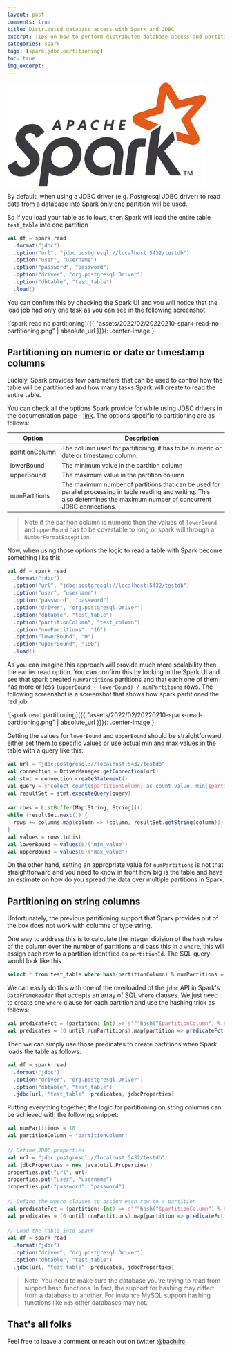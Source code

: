 ```yaml
---
layout: post
comments: true
title: Distributed database access with Spark and JDBC
excerpt: Tips on how to perform distributed database access and partitioning with Spark and JDBC.
categories: spark
tags: [spark,jdbc,partitioning]
toc: true
img_excerpt:
---
```



<img align="center" src="/assets/logos/Apache_Spark_logo.svg" height="240" />
<br/>


By default, when using a JDBC driver (e.g. Postgresql JDBC driver) to read data from a database into Spark only one partition will be used.

So if you load your table as follows, then Spark will load the entire table `test_table` into one partition

```scala
val df = spark.read
  .format("jdbc")
  .option("url", "jdbc:postgresql://localhost:5432/testdb")
  .option("user", "username")
  .option("password", "password")
  .option("driver", "org.postgresql.Driver")
  .option("dbtable", "test_table")
  .load()
```

You can confirm this by checking the Spark UI and you will notice that the load job had only one task as you can see in the following screenshot.

![spark read no partitioning]({{ "assets/2022/02/20220210-spark-read-no-partitioning.png" | absolute_url }}){: .center-image }

## Partitioning on numeric or date or timestamp columns
Luckily, Spark provides few parameters that can be used to control how the table will be partitioned and how many tasks Spark will create to read the entire table.

You can check all the options Spark provide for while using JDBC drivers in the documentation page - [link](https://spark.apache.org/docs/latest/sql-data-sources-jdbc.html). The options specific to partitioning are as follows:

|Option| Description|
|------|------------|
|partitionColumn|The column used for partitioning, it has to be numeric or date or timestamp column.|
|lowerBound|The minimum value in the partition column|
|upperBound|The maximum value in the partition column|
|numPartitions|The maximum number of partitions that can be used for parallel processing in table reading and writing. This also determines the maximum number of concurrent JDBC connections.|


> Note if the parition column is numeric then the values of `lowerBound` and `upperBound` has to be covertable to long or spark will through a `NumberFormatException`.

Now, when using those options the logic to read a table with Spark become something like this

```scala
val df = spark.read
  .format("jdbc")
  .option("url", "jdbc:postgresql://localhost:5432/testdb")
  .option("user", "username")
  .option("password", "password")
  .option("driver", "org.postgresql.Driver")
  .option("dbtable", "test_table")
  .option("partitionColumn", "test_column")
  .option("numPartitions", "10")
  .option("lowerBound", "0")
  .option("upperBound", "100")
  .load()
```

As you can imagine this approach will provide much more scalability then the earlier read option. You can confirm this by looking in the Spark UI and see that spark created `numPartitions` partitions and that each one of them has more or less `(upperBound - lowerBound) / numPartitions` rows. The following screenshot is a screenshot that shows how spark partitioned the red job.

![spark read partitioning]({{ "assets/2022/02/20220210-spark-read-partitioning.png" | absolute_url }}){: .center-image }

Getting the values for `lowerBound` and `upperBound` should be straightforward, either set them to specific values or use actual min and max values in the table with a query like this:

```scala
val url = "jdbc:postgresql://localhost:5432/testdb"
val connection = DriverManager.getConnection(url)
val stmt = connection.createStatement()
val query = s"select count($partitionColumn) as count_value, min($partitionColumn) as min_value, max($partitionColumn) as max_value from $table"
val resultSet = stmt.executeQuery(query)

var rows = ListBuffer[Map[String, String]]()
while (resultSet.next()) {
  rows += columns.map(column => (column, resultSet.getString(column))).toMap
}
val values = rows.toList
val lowerBound = values(0)("min_value")
val upperBound = values(0)("max_value")
```

On the other hand, setting an appropriate value for `numPartitions` is not that straightforward and you need to know in front how big is the table and have an estimate on how do you spread the data over multiple partitions in Spark.

## Partitioning on string columns
Unfortunately, the previous partitioning support that Spark provides out of the box does not work with columns of type string.

One way to address this is to calculate the integer division of the `hash` value of the column over the number of partitions and pass this in a `where`, this will assign each row to a partition identified as `partitionId`. The SQL query would look like this
```sql
select * from test_table where hash(partitionColumn) % numPartitions = partitionId
```

We can easily do this with one of the overloaded of the `jdbc` API in Spark's `DataFrameReader` that accepts an array of SQL `where` clauses. We just need to create one `where` clause for each partition and use the hashing trick as follows:

```scala
val predicateFct = (partition: Int) => s"""hash("$partitionColumn") % $numPartitions = $partition"""
val predicates = (0 until numPartitions).map{partition => predicateFct(partition)}.toArray
```

Then we can simply use those predicates to create partitions when Spark loads the table as follows:

```scala
val df = spark.read
  .format("jdbc")
  .option("driver", "org.postgresql.Driver")
  .option("dbtable", "test_table")
  .jdbc(url, "test_table", predicates, jdbcProperties)
```

Putting everything together, the logic for partitioning on string columns can be achieved with the following snippet:

```scala
val numPartitions = 10
val partitionColumn = "partitionColumn"

// Define JDBC properties
val url = "jdbc:postgresql://localhost:5432/testdb"
val jdbcProperties = new java.util.Properties()
properties.put("url", url)
properties.put("user", "username")
properties.put("password", "password")

// Define the where clauses to assign each row to a partition
val predicateFct = (partition: Int) => s"""hash("$partitionColumn") % $numPartitions = $partition"""
val predicates = (0 until numPartitions).map{partition => predicateFct(partition)}.toArray

// Load the table into Spark
val df = spark.read
  .format("jdbc")
  .option("driver", "org.postgresql.Driver")
  .option("dbtable", "test_table")
  .jdbc(url, "test_table", predicates, jdbcProperties)
```

> Note: You need to make sure the database you're trying to read from support hash functions. In fact, the support for hashing may differt from a database to another. For instance MySQL support hashing functions like `md5` other databases may not.

## That's all folks

Feel free to leave a comment or reach out on twitter [@bachiirc](https://twitter.com/bachiirc)